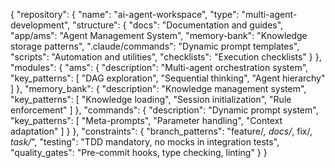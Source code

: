 {
  "repository": {
    "name": "ai-agent-workspace",
    "type": "multi-agent-development",
    "structure": {
      "docs": "Documentation and guides",
      "app/ams": "Agent Management System",
      "memory-bank": "Knowledge storage patterns",
      ".claude/commands": "Dynamic prompt templates",
      "scripts": "Automation and utilities",
      "checklists": "Execution checklists"
    }
  },
  "modules": {
    "ams": {
      "description": "Multi-agent orchestration system",
      "key_patterns": [
        "DAG exploration",
        "Sequential thinking",
        "Agent hierarchy"
      ]
    },
    "memory_bank": {
      "description": "Knowledge management system",
      "key_patterns": [
        "Knowledge loading",
        "Session initialization",
        "Rule enforcement"
      ]
    },
    "commands": {
      "description": "Dynamic prompt system",
      "key_patterns": [
        "Meta-prompts",
        "Parameter handling",
        "Context adaptation"
      ]
    }
  },
  "constraints": {
    "branch_patterns": "feature/*, docs/*, fix/*, task/*",
    "testing": "TDD mandatory, no mocks in integration tests",
    "quality_gates": "Pre-commit hooks, type checking, linting"
  }
}